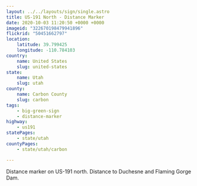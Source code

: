 ```yaml
---
layout: ../../layouts/sign/single.astro
title: US-191 North - Distance Marker
date: 2020-10-03 11:20:50 +0000 +0000
imageid: "322670198479941896"
flickrid: "50451662797"
location:
    latitude: 39.799425
    longitude: -110.784103
country:
    name: United States
    slug: united-states
state:
    name: Utah
    slug: utah
county:
    name: Carbon County
    slug: carbon
tags:
    - big-green-sign
    - distance-marker
highway:
    - us191
statePages:
    - state/utah
countyPages:
    - state/utah/carbon

---
```

Distance marker on US-191 north.  Distance to Duchesne and Flaming Gorge Dam.